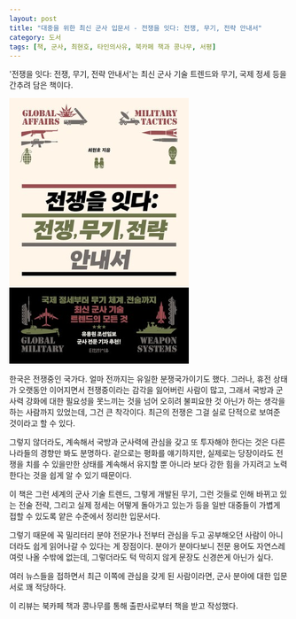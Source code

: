 ```yaml
---
layout: post
title: "대중을 위한 최신 군사 입문서 - 전쟁을 잇다: 전쟁, 무기, 전략 안내서"
category: 도서
tags: [책, 군사, 최현호, 타인의사유, 북카페 책과 콩나무, 서평]
---
```


'전쟁을 잇다: 전쟁, 무기, 전략 안내서'는
최신 군사 기술 트렌드와 무기, 국제 정세 등을 간추려 담은 책이다.

![표지](/images/continue-war-book-h480.jpg)

한국은 전쟁중인 국가다.
얼마 전까지는 유일한 분쟁국가이기도 했다.
그러나, 휴전 상태가 오랫동안 이어지면서
전쟁중이라는 감각을 잃어버린 사람이 많고,
그래서 국방과 군사력 강화에 대한 필요성을 못느끼는 것을 넘어
오히려 불피요한 것 아닌가 하는 생각을 하는 사람까지 있었는데,
그건 큰 착각이다.
최근의 전쟁은 그걸 실로 단적으로 보여준 것이라고 할 수 있다.

그렇지 않더라도,
계속해서 국방과 군사력에 관심을 갖고 또 투자해야 한다는 것은
다른 나라들의 경향만 봐도 분명하다.
겉으로는 평화를 얘기하지만,
실제로는 당장이라도 전쟁을 치를 수 있을만한 상태를 계속해서 유지할 뿐 아니라
보다 강한 힘을 가지려고 노력한다는 것을 쉽게 알 수 있기 때문이다.

이 책은 그런 세계의 군사 기술 트렌드,
그렇게 개발된 무기,
그런 것들로 인해 바뀌고 있는 전술 전략,
그리고 실제 정세는 어떻게 돌아가고 있는가 등을
일반 대중들이 가볍게 접할 수 있도록 얕은 수준에서 정리한 입문서다.

그렇기 때문에 꼭 밀리터리 분야 전문가나 전부터 관심을 두고 공부해오던 사람이 아니더라도
쉽게 읽어나갈 수 있다는 게 장점이다.
분야가 분야다보니 전문 용어도 자연스레 여럿 나올 수밖에 없는데,
그렇더라도 턱 막히지 않게 문장도 신경쓴게 아닌가 싶다.

여러 뉴스들을 접하면서 최근 이쪽에 관심을 갖게 된 사람이라면,
군사 분야에 대한 입문서로 꽤 적당하다.



<div class="im im-info">
이 리뷰는 북카페 책과 콩나무를 통해 출판사로부터 책을 받고 작성했다.
</div>
